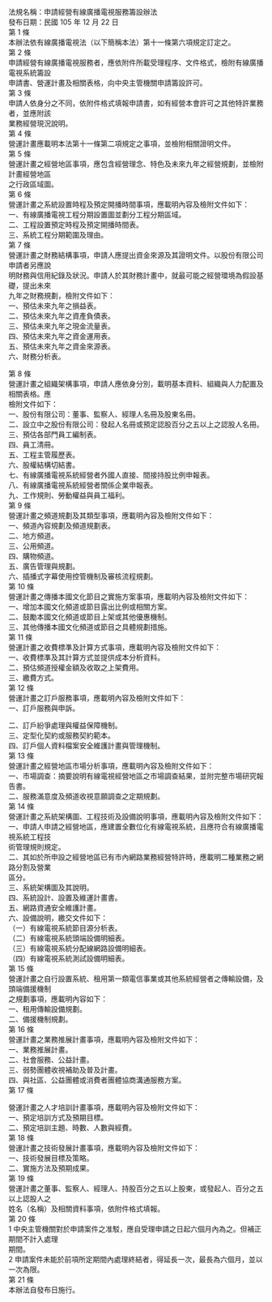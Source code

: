 法規名稱：申請經營有線廣播電視服務籌設辦法  
發布日期：民國 105 年 12 月 22 日  
第 1 條  
本辦法依有線廣播電視法（以下簡稱本法）第十一條第六項規定訂定之。  
第 2 條  
申請經營有線廣播電視服務者，應依附件所載受理程序、文件格式，檢附有線廣播電視系統籌設  
申請書、營運計畫及相關表格，向中央主管機關申請籌設許可。  
第 3 條  
申請人依身分之不同，依附件格式填報申請書，如有經營本會許可之其他特許業務者，並應附該  
業務經營現況說明。  
第 4 條  
營運計畫應載明本法第十一條第二項規定之事項，並檢附相關證明文件。  
第 5 條  
營運計畫之經營地區事項，應包含經營理念、特色及未來九年之經營規劃，並檢附計畫經營地區  
之行政區域圖。  
第 6 條  
營運計畫之系統設置時程及預定開播時間事項，應載明內容及檢附文件如下：  
一、有線廣播電視工程分期設置圖並劃分工程分期區域。  
二、工程設置預定時程及預定開播時間表。  
三、系統工程分期範圍及理由。  
第 7 條  
營運計畫之財務結構事項，申請人應提出資金來源及其證明文件。以股份有限公司申請者另應說  
明財務與信用紀錄及狀況。申請人於其財務計畫中，就最可能之經營環境為假設基礎，提出未來  
九年之財務規劃，檢附文件如下：  
一、預估未來九年之損益表。  
二、預估未來九年之資產負債表。  
三、預估未來九年之現金流量表。  
四、預估未來九年之資金運用表。  
五、預估未來九年之資金來源表。  
六、財務分析表。  


第 8 條  
營運計畫之組織架構事項，申請人應依身分別，載明基本資料、組織與人力配置及相關表格。應  
檢附文件如下：  
一、股份有限公司：董事、監察人、經理人名冊及股東名冊。  
二、設立中之股份有限公司：發起人名冊或預定認股百分之五以上之認股人名冊。  
三、預估各部門員工編制表。  
四、員工清冊。  
五、工程主管履歷表。  
六、股權結構切結書。  
七、有線廣播電視系統經營者外國人直接、間接持股比例申報表。  
八、有線廣播電視系統經營者關係企業申報表。  
九、工作規則、勞動權益與員工福利。  
第 9 條  
營運計畫之頻道規劃及其類型事項，應載明內容及檢附文件如下：  
一、頻道內容規劃及頻道規劃表。  
二、地方頻道。  
三、公用頻道。  
四、購物頻道。  
五、廣告管理與規劃。  
六、插播式字幕使用控管機制及審核流程規劃。  
第 10 條  
營運計畫之傳播本國文化節目之實施方案事項，應載明內容及檢附文件如下：  
一、增加本國文化頻道或節目露出比例或相關方案。  
二、鼓勵本國文化頻道或節目上架或其他優惠機制。  
三、其他傳播本國文化頻道或節目之具體規劃措施。  
第 11 條  
營運計畫之收費標準及計算方式事項，應載明內容及檢附文件如下：  
一、收費標準及其計算方式並提供成本分析資料。  
二、預估頻道授權金額及收取之上架費用。  
三、繳費方式。  
第 12 條  
營運計畫之訂戶服務事項，應載明內容及檢附文件如下：  
一、訂戶服務與申訴。  


二、訂戶紛爭處理與權益保障機制。  
三、定型化契約或服務契約範本。  
四、訂戶個人資料檔案安全維護計畫與管理機制。  
第 13 條  
營運計畫之經營地區市場分析事項，應載明內容及檢附文件如下：  
一、市場調查：摘要說明有線電視經營地區之市場調查結果，並附完整市場研究報告書。  
二、服務滿意度及頻道收視意願調查之定期規劃。  
第 14 條  
營運計畫之系統架構圖、工程技術及設備說明事項，應載明內容及檢附文件如下：  
一、申請人申請之經營地區，應建置全數位化有線電視系統，且應符合有線廣播電視系統工程技  
術管理規則規定。  
二、其如於所申設之經營地區已有市內網路業務經營特許時，應載明二種業務之網路分割及營業  
區分。  
三、系統架構圖及其說明。  
四、系統設計、設置及維運計畫書。  
五、網路資通安全維護計畫。  
六、設備說明，繳交文件如下：  
（一）有線電視系統節目源分析表。  
（二）有線電視系統頭端設備明細表。  
（三）有線電視系統分配線網路設備明細表。  
（四）有線電視系統測試設備明細表。  
第 15 條  
營運計畫之自行設置系統、租用第一類電信事業或其他系統經營者之傳輸設備，及頭端備援機制  
之規劃事項，應載明內容如下：  
一、租用傳輸設備規劃。  
二、備援機制規劃。  
第 16 條  
營運計畫之業務推展計畫事項，應載明內容及檢附文件如下：  
一、業務推展計畫。  
二、社會服務、公益計畫。  
三、弱勢團體收視補助及普及計畫。  
四、與社區、公益團體或消費者團體協商溝通服務方案。  
第 17 條  


營運計畫之人才培訓計畫事項，應載明內容及檢附文件如下：  
一、預定培訓方式及預期目標。  
二、預定培訓主題、時數、人數與經費。  
第 18 條  
營運計畫之技術發展計畫事項，應載明內容及檢附文件如下：  
一、技術發展目標及策略。  
二、實施方法及預期成果。  
第 19 條  
營運計畫之董事、監察人、經理人、持股百分之五以上股東，或發起人、百分之五以上認股人之  
姓名（名稱）及相關資料事項，依附件格式填報。  
第 20 條  
1 中央主管機關對於申請案件之准駁，應自受理申請之日起六個月內為之。但補正期間不計入處理  
期間。  
2 申請案件未能於前項所定期間內處理終結者，得延長一次，最長為六個月，並以一次為限。  
第 21 條  
本辦法自發布日施行。  


